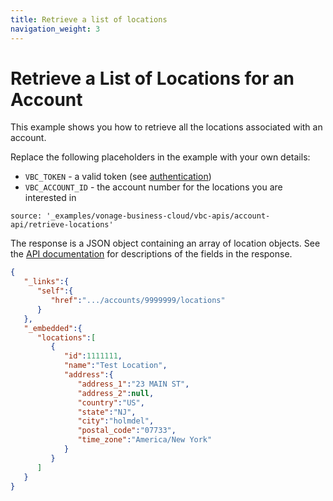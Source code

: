 ```yaml
---
title: Retrieve a list of locations
navigation_weight: 3
---
```


# Retrieve a List of Locations for an Account

This example shows you how to retrieve all the locations associated with an account.

Replace the following placeholders in the example with your own details:

* `VBC_TOKEN` - a valid token (see [authentication](/vonage-business-cloud/vbc-apis/getting-started/authentication))
* `VBC_ACCOUNT_ID` - the account number for the locations you are interested in

```code_snippets
source: '_examples/vonage-business-cloud/vbc-apis/account-api/retrieve-locations'
```
The response is a JSON object containing an array of location objects. See the [API documentation](/api/vonage-business-cloud/account?expandResponses=true#AccountCtrl.getLocationsByAccountID) for descriptions of the fields in the response.

```json
{
   "_links":{
      "self":{
         "href":".../accounts/9999999/locations"
      }
   },
   "_embedded":{
      "locations":[
         {
            "id":1111111,
            "name":"Test Location",
            "address":{
               "address_1":"23 MAIN ST",
               "address_2":null,
               "country":"US",
               "state":"NJ",
               "city":"holmdel",
               "postal_code":"07733",
               "time_zone":"America/New York"
            }
         }
      ]
   }
}
```
